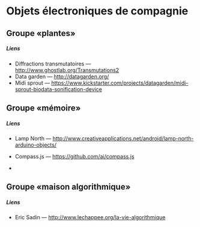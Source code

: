 # Objets électroniques de compagnie

## Groupe «plantes»
##### Liens
* Diffractions transmutatoires — http://www.ghostlab.org/Transmutations2
* Data garden — http://datagarden.org/
* Midi sprout — https://www.kickstarter.com/projects/datagarden/midi-sprout-biodata-sonification-device

## Groupe «mémoire»
##### Liens
* Lamp North — http://www.creativeapplications.net/android/lamp-north-arduino-objects/

* Compass.js — https://github.com/ai/compass.js
* 

## Groupe «maison algorithmique»
##### Liens
* Eric Sadin — http://www.lechappee.org/la-vie-algorithmique
